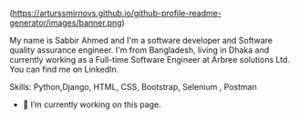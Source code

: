 (https://arturssmirnovs.github.io/github-profile-readme-generator/images/banner.png)

My name is Sabbir Ahmed and I'm a software developer and Software quality assurance engineer. I'm from Bangladesh, living in Dhaka and currently working as a Full-time Software Engineer at Arbree solutions Ltd. You can find me on LinkedIn.

Skills: Python,Django, HTML, CSS, Bootstrap, Selenium , Postman

- 🔭 I’m currently working on this page. 




